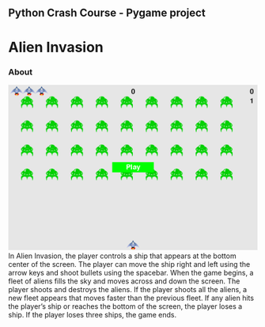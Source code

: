 ## Python Crash Course - Pygame project 
# Alien Invasion

### About
<img src='images/alien_invasion.png' alt='screenshot-ai'>
In Alien Invasion, the player controls a ship that appears at the bottom center of the screen. The player can move the ship right and left using the arrow keys and shoot bullets using the
spacebar. When the game begins, a fleet of aliens fills the sky and moves across and down the screen. The player shoots and destroys the aliens. If the player shoots all the aliens, a new fleet appears that moves faster than the previous fleet. If any alien hits the player’s ship or reaches the bottom of the screen, the player loses a ship. If the player loses three ships, the game ends.